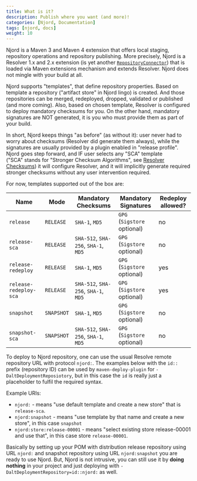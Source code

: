 ```yaml
---
title: What is it?
description: Publish where you want (and more)!
categories: [Njord, Documentation]
tags: [njord, docs]
weight: 10
---
```


Njord is a Maven 3 and Maven 4 extension that offers local staging, repository operations and repository publishing. 
More precisely, Njord is a Resolver 1.x and 2.x extension (is yet another [`RepositoryConnector`](https://github.com/apache/maven-resolver/blob/fb6e59027cfce9c9fce6f4e4f6d310c1a7ee906c/maven-resolver-spi/src/main/java/org/eclipse/aether/spi/connector/RepositoryConnector.java)) 
that is loaded via Maven extensions mechanism and extends Resolver. Njord does not mingle with your build at all.

Njord supports "templates", that define repository properties. Based on template a repository ("artifact store" in
Njord lingo) is created. And those repositories can be merged, redeployed, dropped, validated or published (and 
more coming). Also, based on chosen template, Resolver is configured to deploy mandatory checksums for you. On the
other hand, mandatory signatures are NOT generated, it is you who must provide them as part of your build.

In short, Njord keeps things "as before" (as without it): user never had to worry about checksums (Resolver did generate 
them always), while the signatures are usually provided by a plugin enabled in "release profile". Njord goes step 
forward, and IF user selects any "SCA" template  
("SCA" stands for "Stronger Checksum Algorithms", see [Resolver Checksums](https://maven.apache.org/resolver/about-checksums.html))
it will configure Resolver, and it will implicitly generate required stronger checksums without any user intervention required.

For now, templates supported out of the box are:

| Name                   | Mode       | Mandatory Checksums                  | Mandatory Signatures        | Redeploy allowed? |
|------------------------|------------|--------------------------------------|-----------------------------|-------------------|
| `release`              | `RELEASE`  | `SHA-1`, `MD5`                       | `GPG` (`Sigstore` optional) | no                |
| `release-sca`          | `RELEASE`  | `SHA-512`, `SHA-256`, `SHA-1`, `MD5` | `GPG` (`Sigstore` optional) | no                |
| `release-redeploy`     | `RELEASE`  | `SHA-1`, `MD5`                       | `GPG` (`Sigstore` optional) | yes               |
| `release-redeploy-sca` | `RELEASE`  | `SHA-512`, `SHA-256`, `SHA-1`, `MD5` | `GPG` (`Sigstore` optional) | yes               |
| `snapshot`             | `SNAPSHOT` | `SHA-1`, `MD5`                       | `GPG` (`Sigstore` optional) | no                |
| `snapshot-sca`         | `SNAPSHOT` | `SHA-512`, `SHA-256`, `SHA-1`, `MD5` | `GPG` (`Sigstore` optional) | no                |

To deploy to Njord repository, one can use the usual Resolve remote repository URL with protocol `njord:`.
The examples below with the `id::` prefix (repository ID) can be used by `maven-deploy-plugin` for 
`-DaltDeploymentReposiotory`, but in this case the `id` is really just a placeholder to fulfil the required
syntax.

Example URIs:
* `njord:` - means "use default template and create a new store" that is `release-sca`.
* `njord:snapshot` - means "use template by that name and create a new store", in this case `snapshot`
* `njord:store:release-00001` - means "select existing store release-00001 and use that", in this case store `release-00001`.

Basically by setting up your POM with distribution release repository using URL `njord:` and snapshot repository 
using URL `njord:snapshot` you are ready to use Njord. But, Njord is not intrusive, you can still use it by
**doing nothing** in your project and just deploying with `-DaltDeploymentRepository=id::njord:` as well.
